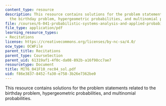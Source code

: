 ```yaml
---
content_type: resource
description: This resource contains solutions for the problem statements related to
  the birthday problem, hypergeometric probabilities, and multinomial probabilities.
file: /courses/6-041-probabilistic-systems-analysis-and-applied-probability-fall-2010/f86e38378452fa30e7583b26e7362be0_MIT6_041F10_rec04_sol.pdf
file_type: application/pdf
learning_resource_types:
- Recitations
license: https://creativecommons.org/licenses/by-nc-sa/4.0/
ocw_type: OCWFile
parent_title: Recitations
parent_type: CourseSection
parent_uid: 61319af1-4f0c-da08-892b-a16f98cc7ae7
resourcetype: Document
title: MIT6_041F10_rec04_sol.pdf
uid: f86e3837-8452-fa30-e758-3b26e7362be0
---
```

This resource contains solutions for the problem statements related to the birthday problem, hypergeometric probabilities, and multinomial probabilities.